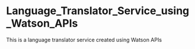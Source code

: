 # Language_Translator_Service_using_Watson_APIs
This is a language translator service created using Watson APIs
